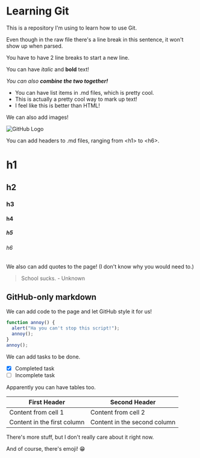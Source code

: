 # Learning Git
This is a repository I'm using to learn how to use Git.

Even though in the raw file there's a
line
break
in this sentence, it won't show up when parsed.

You have to have 2 line breaks to start a new line.

You can have *italic* and **bold** text!

_You can also **combine the two together!**_

* You can have list items in .md files, which is pretty cool.
* This is actually a pretty cool way to mark up text!
* I feel like this is better than HTML!

We can also add images!

![GitHub Logo](https://upload.wikimedia.org/wikipedia/commons/thumb/9/95/Font_Awesome_5_brands_github.svg/54px-Font_Awesome_5_brands_github.svg.png)

You can add headers to .md files, ranging from \<h1\> to \<h6\>.

# h1
## h2
### h3
#### h4
##### h5
###### h6

We also can add quotes to the page! (I don't know why you would need to.)

> School sucks. - Unknown

## GitHub-only markdown

We can add code to the page and let GitHub style it for us!

```javascript
function annoy() {
  alert("Ha you can't stop this script!");
  annoy();
}
annoy();
```

We can add tasks to be done.

- [x] Completed task
- [ ] Incomplete task

Apparently you can have tables too.

First Header | Second Header
------------ | -------------
Content from cell 1 | Content from cell 2
Content in the first column | Content in the second column

There's more stuff, but I don't really care about it right now.

And of course, there's emoji! :grin:
